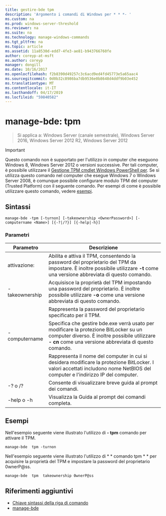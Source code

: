 ```yaml
---
title: gestire-bde tpm
description: 'Argomento i comandi di Windows per * * *- '
ms.custom: na
ms.prod: windows-server-threshold
ms.reviewer: na
ms.suite: na
ms.technology: manage-windows-commands
ms.tgt_pltfrm: na
ms.topic: article
ms.assetid: 11a8530d-edd7-4fe3-ae81-b943766760fe
author: coreyp-at-msft
ms.author: coreyp
manager: dongill
ms.date: 10/16/2017
ms.openlocfilehash: f2b8390d49257c3c6acd9ed4fd45773e5a65aac4
ms.sourcegitcommit: 0d0b32c8986ba7db9536e0b8648d4ddf9b03e452
ms.translationtype: MT
ms.contentlocale: it-IT
ms.lasthandoff: 04/17/2019
ms.locfileid: "59840582"
---
```

# <a name="manage-bde-tpm"></a>manage-bde: tpm

>Si applica a: Windows Server (canale semestrale), Windows Server 2016, Windows Server 2012 R2, Windows Server 2012

> [!IMPORTANT]
> Questo comando non è supportato per l'utilizzo in computer che eseguono Windows 8, Windows Server 2012 o versioni successive. Per tali computer, è possibile utilizzare il [Gestione TPM cmdlet Windows PowerShell per](https://technet.microsoft.com/library/jj603116.aspx).
Se si utilizza questo comando nel computer che esegue Windows 7 o Windows Server 2008, è comunque possibile configurare modulo TPM del computer (Trusted Platform) con il seguente comando. Per esempi di come è possibile utilizzare questo comando, vedere [esempi](#BKMK_Examples).
## <a name="syntax"></a>Sintassi
```
manage-bde -tpm [-turnon] [-takeownership <OwnerPassword>] [-computername <Name>] [{-?|/?}] [{-help|-h}]
```
### <a name="parameters"></a>Parametri
|Parametro|Descrizione|
|-------|--------|
|attivazione:|Abilita e attiva il TPM, consentendo la password del proprietario del TPM da impostare. È inoltre possibile utilizzare **-t** come una versione abbreviata di questo comando.|
|-takeownership|Acquisisce la proprietà del TPM impostando una password del proprietario. È inoltre possibile utilizzare **-o** come una versione abbreviata di questo comando.|
|<OwnerPassword>|Rappresenta la password del proprietario specificato per il TPM.|
|-computername|Specifica che gestire bde.exe verrà usato per modificare la protezione BitLocker su un computer diverso. È inoltre possibile utilizzare **- cn** come una versione abbreviata di questo comando.|
|<Name>|Rappresenta il nome del computer in cui si desidera modificare la protezione BitLocker. I valori accettati includono nome NetBIOS del computer e l'indirizzo IP del computer.|
|-? o /?|Consente di visualizzare breve guida al prompt dei comandi.|
|-help o -h|Visualizza la Guida al prompt dei comandi completa.|
## <a name="BKMK_Examples"></a>Esempi
Nell'esempio seguente viene illustrato l'utilizzo di **- tpm** comando per attivare il TPM.
```
manage-bde  tpm -turnon
```
Nell'esempio seguente viene illustrato l'utilizzo di * * comando tpm * * per acquisire la proprietà del TPM e impostare la password del proprietario 0wnerP@ss.
```
manage-bde  tpm  takeownership 0wnerP@ss
```
## <a name="additional-references"></a>Riferimenti aggiuntivi
-   [Chiave sintassi della riga di comando](command-line-syntax-key.md)
-   [manage-bde](manage-bde.md)
